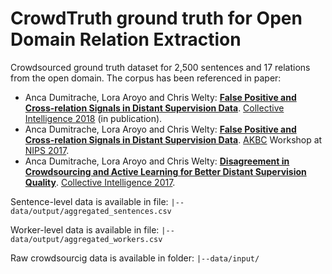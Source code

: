 # CrowdTruth ground truth for Open Domain Relation Extraction

Crowdsourced ground truth dataset for 2,500 sentences and 17 relations from the open domain. The corpus has been referenced in paper:

* Anca Dumitrache, Lora Aroyo and Chris Welty: **[False Positive and Cross-relation Signals in Distant Supervision Data](http://crowdtruth.org/wp-content/uploads/2018/05/collint-2018-false.pdf)**. [Collective Intelligence 2018](http://ci.acm.org/2018/) (in publication).
* Anca Dumitrache, Lora Aroyo and Chris Welty: **[False Positive and Cross-relation Signals in Distant Supervision Data](https://arxiv.org/abs/1711.05186)**. [AKBC](http://www.akbc.ws/) Workshop at [NIPS 2017](http://nips.cc/).
* Anca Dumitrache, Lora Aroyo and Chris Welty: **[Disagreement in Crowdsourcing and Active Learning for Better Distant Supervision Quality](http://crowdtruth.org/wp-content/uploads/2017/03/collint17-open-domain.pdf)**. [Collective Intelligence 2017](http://collectiveintelligenceconference.org/).

Sentence-level data is available in file:
``` |--data/output/aggregated_sentences.csv ``` 

Worker-level data is available in file:
``` |--data/output/aggregated_workers.csv ``` 

Raw crowdsourcig data is available in folder:
``` |--data/input/ ```
